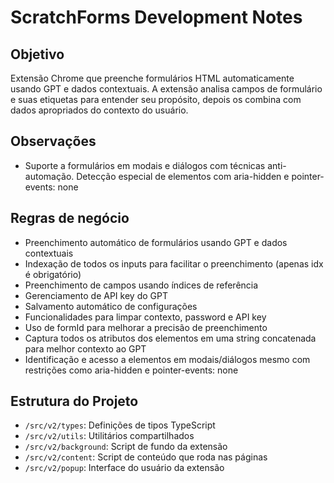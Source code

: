 # ScratchForms Development Notes

## Objetivo
Extensão Chrome que preenche formulários HTML automaticamente usando GPT e dados contextuais. A extensão analisa campos de formulário e suas etiquetas para entender seu propósito, depois os combina com dados apropriados do contexto do usuário.

## Observações
- Suporte a formulários em modais e diálogos com técnicas anti-automação. Detecção especial de elementos com aria-hidden e pointer-events: none

## Regras de negócio
* Preenchimento automático de formulários usando GPT e dados contextuais
* Indexação de todos os inputs para facilitar o preenchimento (apenas idx é obrigatório)
* Preenchimento de campos usando índices de referência
* Gerenciamento de API key do GPT
* Salvamento automático de configurações
* Funcionalidades para limpar contexto, password e API key
* Uso de formId para melhorar a precisão de preenchimento
* Captura todos os atributos dos elementos em uma string concatenada para melhor contexto ao GPT
* Identificação e acesso a elementos em modais/diálogos mesmo com restrições como aria-hidden e pointer-events: none

## Estrutura do Projeto
- `/src/v2/types`: Definições de tipos TypeScript
- `/src/v2/utils`: Utilitários compartilhados
- `/src/v2/background`: Script de fundo da extensão
- `/src/v2/content`: Script de conteúdo que roda nas páginas
- `/src/v2/popup`: Interface do usuário da extensão